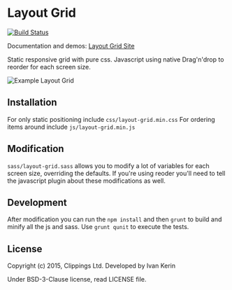 Layout Grid
===========

[![Build Status](https://travis-ci.org/clippings/layout-grid.svg?branch=master)](https://travis-ci.org/clippings/layout-grid)

Documentation and demos: [Layout Grid Site](https://clippings.github.com/layout-grid)

Static responsive grid with pure css.
Javascript using native Drag'n'drop to reorder for each screen size.

![Example Layout Grid](http://i.imgur.com/vtkdKg5.png "Layout Example")

Installation
-----------

For only static positioning include ``css/layout-grid.min.css``
For ordering items around include ``js/layout-grid.min.js``

Modification
------------
``sass/layout-grid.sass`` allows you to modify a lot of variables for each screen size, overriding the defaults.
If you're using reoder you'll need to tell the javascript plugin about these modifications as well.

Development
-----------
After modification you can run the ``npm install`` and then ``grunt`` to build and minify all the js and sass. Use ``grunt qunit`` to execute the tests.

License
-------

Copyright (c) 2015, Clippings Ltd. Developed by Ivan Kerin

Under BSD-3-Clause license, read LICENSE file.
